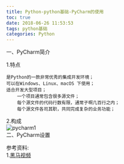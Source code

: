 ```yaml
---
title: Python-python基础-PyCharm的使用
toc: true
date: 2018-06-26 11:53:53
tags: python基础
categories: Python
---
```


一、PyCharm简介

<!-- more -->

1.特点

	是Python的一款非常优秀的集成开发环境；
	可以在Windows、Linux、macOS 下使用；
	适合开发大型项目；
		一个项目通常包含很多源文件；
		每个源文件的代码行数有限，通常子啊几百行之内；
		每个源文件各司其职，共同完成复杂的业务功能；
2.构成<br>
![pycharm1](pycharm1.png)<br>
二、PyCharm设置<br>







参考资料:<br>
1.[黑马视频]()